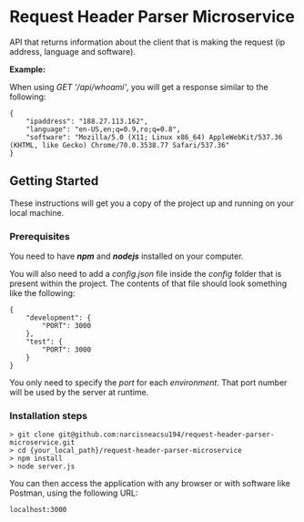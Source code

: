 # Request Header Parser Microservice

API that returns information about the client that is making the request (ip address, language and software).

**Example:**

When using *GET '/api/whoami'*, you will get a response similar to the following:
```
{
    "ipaddress": "188.27.113.162",
    "language": "en-US,en;q=0.9,ro;q=0.8",
    "software": "Mozilla/5.0 (X11; Linux x86_64) AppleWebKit/537.36 (KHTML, like Gecko) Chrome/70.0.3538.77 Safari/537.36"
}
```


## Getting Started

These instructions will get you a copy of the project up and running on your local machine.

### Prerequisites

You need to have ***npm*** and ***nodejs*** installed on your computer.

You will also need to add a *config.json* file inside the *config* folder that is present within the project. The contents of that file should look something like the following:

```
{
    "development": {
        "PORT": 3000
    },
    "test": {
        "PORT": 3000
    }
}

```
You only need to specify the *port* for each *environment*. That port number will be used by the server at runtime.

### Installation steps

```
> git clone git@github.com:narcisneacsu194/request-header-parser-microservice.git
> cd {your_local_path}/request-header-parser-microservice
> npm install
> node server.js
```

You can then access the application with any browser or with software like Postman, using the following URL:

```
localhost:3000
```
